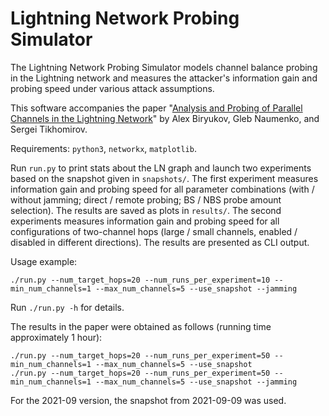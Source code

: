 # Lightning Network Probing Simulator

The Lightning Network Probing Simulator models channel balance probing in the Lightning network and measures the attacker's information gain and probing speed under various attack assumptions.

This software accompanies the paper "[Analysis and Probing of Parallel Channels in the Lightning Network](https://eprint.iacr.org/2021/384)" by Alex Biryukov, Gleb Naumenko, and Sergei Tikhomirov.

Requirements: `python3`, `networkx`, `matplotlib`.

Run `run.py` to print stats about the LN graph and launch two experiments based on the snapshot given in `snapshots/`. The first experiment measures information gain and probing speed for all parameter combinations (with / without jamming; direct / remote probing; BS / NBS probe amount selection). The results are saved as plots in `results/`. The second experiments measures information gain and probing speed for all configurations of two-channel hops (large / small channels, enabled / disabled in different directions). The results are presented as CLI output.

Usage example:

```
./run.py --num_target_hops=20 --num_runs_per_experiment=10 --min_num_channels=1 --max_num_channels=5 --use_snapshot --jamming
```

Run `./run.py -h` for details.

The results in the paper were obtained as follows (running time approximately 1 hour):

```
./run.py --num_target_hops=20 --num_runs_per_experiment=50 --min_num_channels=1 --max_num_channels=5 --use_snapshot
./run.py --num_target_hops=20 --num_runs_per_experiment=50 --min_num_channels=1 --max_num_channels=5 --use_snapshot --jamming
```

For the 2021-09 version, the snapshot from 2021-09-09 was used.
